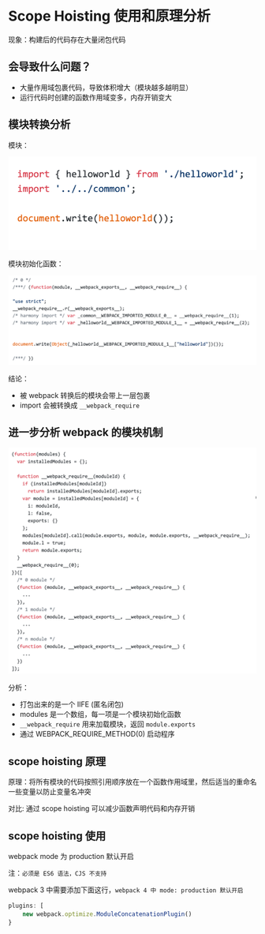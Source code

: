 # Scope Hoisting 使用和原理分析

现象：构建后的代码存在大量闭包代码

## 会导致什么问题？

- ⼤量作用域包裹代码，导致体积增大（模块越多越明显）
- 运行代码时创建的函数作用域变多，内存开销变大

## 模块转换分析

模块：

![m-1.png](../img/m-1.png)

模块初始化函数：

![m-2.png](../img/m-2.png)

结论：

- 被 webpack 转换后的模块会带上一层包裹
- import 会被转换成 `__webpack_require`

## 进⼀步分析 webpack 的模块机制

![w-q.png](../img/w-q.png)

分析：

- 打包出来的是一个 IIFE (匿名闭包)
- modules 是⼀个数组，每一项是⼀个模块初始化函数
- `__webpack_require` 用来加载模块，返回 `module.exports`
- 通过 WEBPACK_REQUIRE_METHOD(0) 启动程序

## scope hoisting 原理

原理：将所有模块的代码按照引用顺序放在一个函数作用域里，然后适当的重命名⼀些变量以防止变量名冲突

对比: 通过 scope hoisting 可以减少函数声明代码和内存开销

## scope hoisting 使用

webpack mode 为 production 默认开启

注：`必须是 ES6 语法，CJS 不支持`

webpack 3 中需要添加下面这行，`webpack 4 中 mode: production 默认开启`

```js
plugins: [
    new webpack.optimize.ModuleConcatenationPlugin()
}
```
